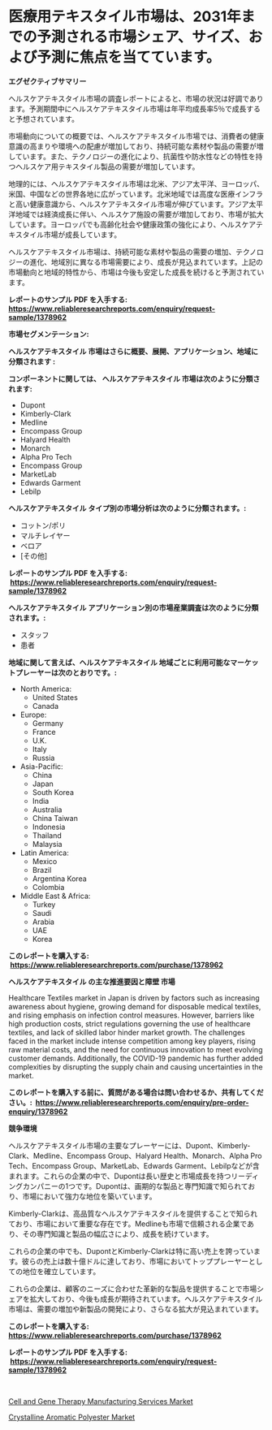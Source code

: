 <p><h1>医療用テキスタイル市場は、2031年までの予測される市場シェア、サイズ、および予測に焦点を当てています。</h1></p><p><strong>エグゼクティブサマリー</strong></p>
<p><p>ヘルスケアテキスタイル市場の調査レポートによると、市場の状況は好調であります。予測期間中にヘルスケアテキスタイル市場は年平均成長率5％で成長すると予想されています。</p><p>市場動向についての概要では、ヘルスケアテキスタイル市場では、消費者の健康意識の高まりや環境への配慮が増加しており、持続可能な素材や製品の需要が増しています。また、テクノロジーの進化により、抗菌性や防水性などの特性を持つヘルスケア用テキスタイル製品の需要が増加しています。</p><p>地理的には、ヘルスケアテキスタイル市場は北米、アジア太平洋、ヨーロッパ、米国、中国などの世界各地に広がっています。北米地域では高度な医療インフラと高い健康意識から、ヘルスケアテキスタイル市場が伸びています。アジア太平洋地域では経済成長に伴い、ヘルスケア施設の需要が増加しており、市場が拡大しています。ヨーロッパでも高齢化社会や健康政策の強化により、ヘルスケアテキスタイル市場が成長しています。</p><p>ヘルスケアテキスタイル市場は、持続可能な素材や製品の需要の増加、テクノロジーの進化、地域別に異なる市場需要により、成長が見込まれています。上記の市場動向と地域的特性から、市場は今後も安定した成長を続けると予測されています。</p></p>
<p><strong>レポートのサンプル PDF を入手する: <a href="https://www.reliableresearchreports.com/enquiry/request-sample/1378962">https://www.reliableresearchreports.com/enquiry/request-sample/1378962</a></strong></p>
<p><strong>市場セグメンテーション:</strong></p>
<p><strong> ヘルスケアテキスタイル 市場はさらに概要、展開、アプリケーション、地域に分類されます :</strong></p>
<p><strong>コンポーネントに関しては、 ヘルスケアテキスタイル 市場は次のように分類されます: &nbsp;</strong></p>
<p><ul><li>Dupont</li><li>Kimberly-Clark</li><li>Medline</li><li>Encompass Group</li><li>Halyard Health</li><li>Monarch</li><li>Alpha Pro Tech</li><li>Encompass Group</li><li>MarketLab</li><li>Edwards Garment</li><li>Lebilp</li></ul></p>
<p><strong> ヘルスケアテキスタイル タイプ別の市場分析は次のように分類されます。:</strong></p>
<p><ul><li>コットン/ポリ</li><li>マルチレイヤー</li><li>ベロア</li><li>[その他]</li></ul></p>
<p><strong>レポートのサンプル PDF を入手する: &nbsp;<a href="https://www.reliableresearchreports.com/enquiry/request-sample/1378962">https://www.reliableresearchreports.com/enquiry/request-sample/1378962</a></strong></p>
<p><strong> ヘルスケアテキスタイル アプリケーション別の市場産業調査は次のように分類されます。:</strong></p>
<p><ul><li>スタッフ</li><li>患者</li></ul></p>
<p><strong>地域に関して言えば、ヘルスケアテキスタイル 地域ごとに利用可能なマーケットプレーヤーは次のとおりです。:</strong></p>
<p><ul>
    <li>
        North America:
        <ul>
            <li>United States</li>
            <li>Canada</li>
        </ul>
    </li>
    <li>
        Europe:
        <ul>
            <li>Germany</li>
            <li>France</li>
            <li>U.K.</li>
            <li>Italy</li>
            <li>Russia</li>
        </ul>
    </li>
    <li>
        Asia-Pacific:
        <ul>
            <li>China</li>
            <li>Japan</li>
            <li>South Korea</li>
            <li>India</li>
            <li>Australia</li>
            <li>China Taiwan</li>
            <li>Indonesia</li>
            <li>Thailand</li>
            <li>Malaysia</li>
        </ul>
    </li>
    <li>
        Latin America:
        <ul>
            <li>Mexico</li>
            <li>Brazil</li>
            <li>Argentina Korea</li>
            <li>Colombia</li>
        </ul>
    </li>
    <li>
        Middle East & Africa:
        <ul>
            <li>Turkey</li>
            <li>Saudi</li>
            <li>Arabia</li>
            <li>UAE</li>
            <li>Korea</li>
        </ul>
    </li>
    </ul></p>
<p><strong>このレポートを購入する: &nbsp;<a href="https://www.reliableresearchreports.com/purchase/1378962">https://www.reliableresearchreports.com/purchase/1378962</a></strong></p>
<p><strong>ヘルスケアテキスタイル の主な推進要因と障壁 市場</strong></p>
<p><p>Healthcare Textiles market in Japan is driven by factors such as increasing awareness about hygiene, growing demand for disposable medical textiles, and rising emphasis on infection control measures. However, barriers like high production costs, strict regulations governing the use of healthcare textiles, and lack of skilled labor hinder market growth. The challenges faced in the market include intense competition among key players, rising raw material costs, and the need for continuous innovation to meet evolving customer demands. Additionally, the COVID-19 pandemic has further added complexities by disrupting the supply chain and causing uncertainties in the market.</p></p>
<p><strong>このレポートを購入する前に、質問がある場合は問い合わせるか、共有してください。:&nbsp; <a href="https://www.reliableresearchreports.com/enquiry/pre-order-enquiry/1378962">https://www.reliableresearchreports.com/enquiry/pre-order-enquiry/1378962</a></strong></p>
<p><strong>競争環境</strong></p>
<p><p>ヘルスケアテキスタイル市場の主要なプレーヤーには、Dupont、Kimberly-Clark、Medline、Encompass Group、Halyard Health、Monarch、Alpha Pro Tech、Encompass Group、MarketLab、Edwards Garment、Lebilpなどが含まれます。これらの企業の中で、Dupontは長い歴史と市場成長を持つリーディングカンパニーの1つです。Dupontは、画期的な製品と専門知識で知られており、市場において強力な地位を築いています。</p><p>Kimberly-Clarkは、高品質なヘルスケアテキスタイルを提供することで知られており、市場において重要な存在です。Medlineも市場で信頼される企業であり、その専門知識と製品の幅広さにより、成長を続けています。</p><p>これらの企業の中でも、DupontとKimberly-Clarkは特に高い売上を誇っています。彼らの売上は数十億ドルに達しており、市場においてトッププレーヤーとしての地位を確立しています。</p><p>これらの企業は、顧客のニーズに合わせた革新的な製品を提供することで市場シェアを拡大しており、今後も成長が期待されています。ヘルスケアテキスタイル市場は、需要の増加や新製品の開発により、さらなる拡大が見込まれています。</p></p>
<p><strong>このレポートを購入する: &nbsp; <a href="https://www.reliableresearchreports.com/purchase/1378962">https://www.reliableresearchreports.com/purchase/1378962</a></strong></p>
<p><strong>レポートのサンプル PDF を入手する: &nbsp;<a href="https://www.reliableresearchreports.com/enquiry/request-sample/1378962">https://www.reliableresearchreports.com/enquiry/request-sample/1378962</a></strong><strong></strong></p>
<p>&nbsp;</p>
<p><p><a href="https://butternut-bug-553.notion.site/Cell-and-Gene-Therapy-Manufacturing-Services-Market-A-Comprehensive-Report-of-its-Market-Share-Gr-022125cac42e4881bf67028de3f19414">Cell and Gene Therapy Manufacturing Services Market</a></p><p><a href="https://github.com/Glendatilghmankmgz0rbhwpy/Market-Research-Report-List-1/blob/main/crystalline-aromatic-polyester-market.md">Crystalline Aromatic Polyester Market</a></p></p>